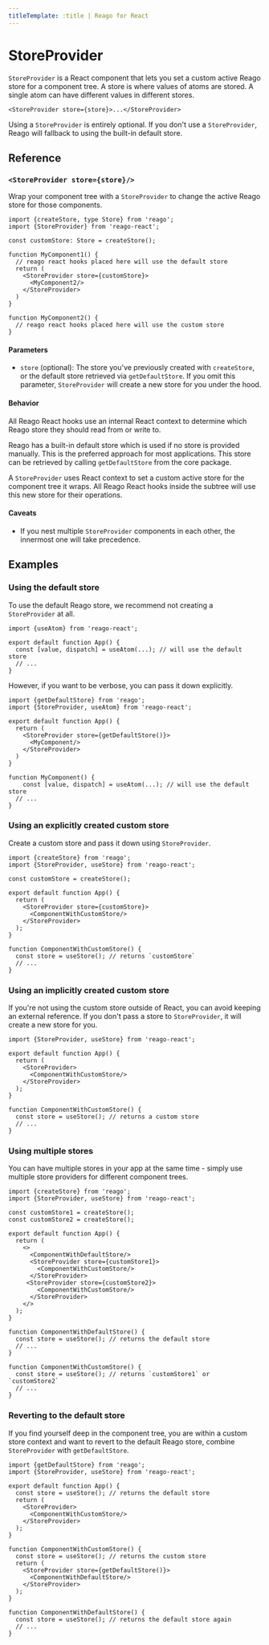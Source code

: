 ```yaml
---
titleTemplate: :title | Reago for React
---
```


# StoreProvider

`StoreProvider` is a React component that lets you set a custom active Reago store for a component tree.
A store is where values of atoms are stored. A single atom can have different values in different stores.

```tsx
<StoreProvider store={store}>...</StoreProvider>
```

Using a `StoreProvider` is entirely optional.  If you don't use a `StoreProvider`, Reago will fallback to using
the built-in default store.


## Reference

### `<StoreProvider store={store}/>`

Wrap your component tree with a `StoreProvider` to change the active Reago store for those components.

```tsx
import {createStore, type Store} from 'reago';
import {StoreProvider} from 'reago-react';

const customStore: Store = createStore();

function MyComponent1() {
  // reago react hooks placed here will use the default store
  return (
    <StoreProvider store={customStore}>
      <MyComponent2/>
    </StoreProvider>
  )
}

function MyComponent2() {
  // reago react hooks placed here will use the custom store
}
```

#### Parameters

* `store` (optional): The store you've previously created with `createStore`, or the default store retrieved
via `getDefaultStore`. If you omit this parameter, `StoreProvider` will create a new store for you under the hood.

#### Behavior

All Reago React hooks use an internal React context to determine which Reago store they should read from or write to.

Reago has a built-in default store which is used if no store is provided manually. This is the preferred approach
for most applications. This store can be retrieved by calling `getDefaultStore` from the core package.

A `StoreProvider` uses React context to set a custom active store for the component tree it wraps. All Reago React
hooks inside the subtree will use this new store for their operations.

#### Caveats

* If you nest multiple `StoreProvider` components in each other, the innermost one will take precedence.


## Examples

### Using the default store

To use the default Reago store, we recommend not creating a `StoreProvider` at all.

```tsx
import {useAtom} from 'reago-react';

export default function App() {
  const [value, dispatch] = useAtom(...); // will use the default store
  // ...
}
```


However, if you want to be verbose, you can pass it down explicitly.

```tsx
import {getDefaultStore} from 'reago';
import {StoreProvider, useAtom} from 'reago-react';

export default function App() {
  return (
    <StoreProvider store={getDefaultStore()}>
      <MyComponent/>
    </StoreProvider>
  )
}

function MyComponent() {
    const [value, dispatch] = useAtom(...); // will use the default store
  // ...
}
```

### Using an explicitly created custom store

Create a custom store and pass it down using `StoreProvider`.

```tsx
import {createStore} from 'reago';
import {StoreProvider, useStore} from 'reago-react';

const customStore = createStore();

export default function App() {
  return (
    <StoreProvider store={customStore}>
      <ComponentWithCustomStore/>
    </StoreProvider>
  );
}

function ComponentWithCustomStore() {
  const store = useStore(); // returns `customStore`
  // ...
}
```

### Using an implicitly  created custom store

If you're not using the custom store outside of React, you can avoid keeping an external reference.
If you don't pass a store to `StoreProvider`, it will create a new store for you.

```tsx
import {StoreProvider, useStore} from 'reago-react';

export default function App() {
  return (
    <StoreProvider>
      <ComponentWithCustomStore/>
    </StoreProvider>
  );
}

function ComponentWithCustomStore() {
  const store = useStore(); // returns a custom store
  // ...
}
```

### Using multiple stores

You can have multiple stores in your app at the same time - simply use multiple store providers for different
component trees.

```tsx
import {createStore} from 'reago';
import {StoreProvider, useStore} from 'reago-react';

const customStore1 = createStore();
const customStore2 = createStore();

export default function App() {
  return (
    <>
      <ComponentWithDefaultStore/>
      <StoreProvider store={customStore1}>
        <ComponentWithCustomStore/>
      </StoreProvider>
     <StoreProvider store={customStore2}>
        <ComponentWithCustomStore/>
      </StoreProvider>
    </>
  );
}

function ComponentWithDefaultStore() {
  const store = useStore(); // returns the default store
  // ...
}

function ComponentWithCustomStore() {
  const store = useStore(); // returns `customStore1` or `customStore2`
  // ...
}
```

### Reverting to the default store

If you find yourself deep in the component tree, you are within a custom store context and want to revert
to the default Reago store, combine `StoreProvider` with `getDefaultStore`.

```tsx
import {getDefaultStore} from 'reago';
import {StoreProvider, useStore} from 'reago-react';

export default function App() {
  const store = useStore(); // returns the default store
  return (
    <StoreProvider>
      <ComponentWithCustomStore/>
    </StoreProvider>
  );
}

function ComponentWithCustomStore() {
  const store = useStore(); // returns the custom store
  return (
    <StoreProvider store={getDefaultStore()}>
      <ComponentWithDefaultStore/>
    </StoreProvider>
  );
}

function ComponentWithDefaultStore() {
  const store = useStore(); // returns the default store again
  // ...
}
```
